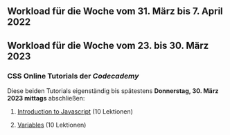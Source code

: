 ## Workload für die Woche vom 31. März bis 7. April 2022

## Workload für die Woche vom 23. bis 30. März 2023

### CSS Online Tutorials der *Codecademy*

Diese beiden Tutorials eigenständig bis spätestens **Donnerstag, 30. März 2023 mittags** abschließen:

1. [Introduction to Javascript](https://www.codecademy.com/courses/introduction-to-javascript/lessons/introduction-to-javascript/) (10 Lektionen)

2. [Variables](https://www.codecademy.com/courses/introduction-to-javascript/lessons/variables/) (10 Lektionen)
